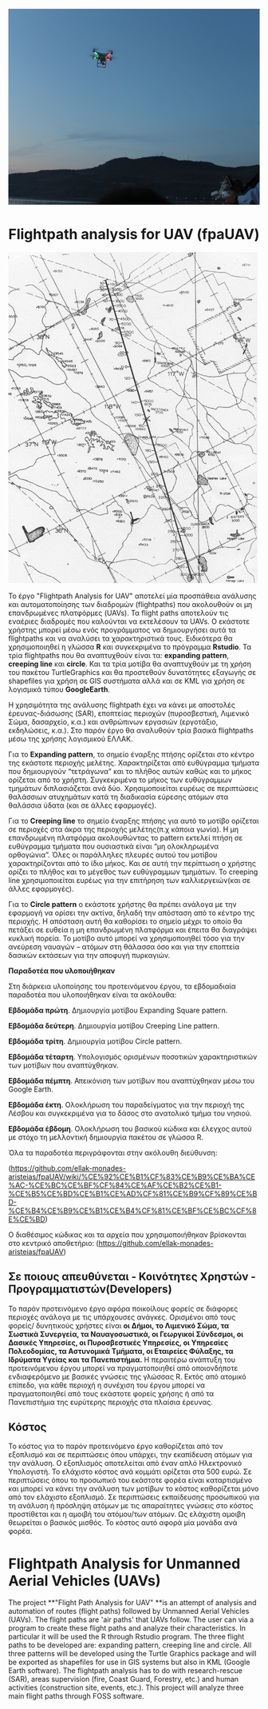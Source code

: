 ![Alt text](https://github.com/ellak-monades-aristeias/fpaUAV/blob/master/UAV/IMG_6389.JPG)

Flightpath analysis for UAV (fpaUAV)
===

![Alt text](path.jpg)


Το έργο "Flightpath Analysis for UAV" αποτελεί μία προσπάθεια ανάλυσης και αυτοματοποίησης των διαδρομών (flightpaths) που ακολουθούν οι μη επανδρωμένες πλατφόρμες (UAVs). Τα flight paths αποτελούν τις εναέριες διαδρομές που καλούνται να εκτελέσουν τα UAVs. Ο εκάστοτε χρήστης μπορεί μέσω ενός προγράμματος να δημιουργήσει αυτά τα flightpaths και να αναλύσει τα χαρακτηριστικά τους. Ειδικότερα θα χρησιμοποιηθεί η γλώσσα **R** και συγκεκριμένα το πρόγραμμα **Rstudio**. Τα τρία flightpaths που θα αναπτυχθούν είναι τα: **expanding pattern**, **creeping line** και **circle**. Και τα τρία μοτίβα θα αναπτυχθούν με τη χρήση του πακέτου TurtleGraphics και θα προστεθούν δυνατότητες εξαγωγής σε shapefiles για χρήση σε GIS συστήματα αλλά και σε KML για χρήση σε λογισμικά τύπου **GoogleEarth**. 


Η χρησιμότητα της ανάλυσης flightpath έχει να κάνει με αποστολές έρευνας-διάσωσης (SAR), εποπτείας περιοχών (πυροσβεστική, Λιμενικό Σώμα, δασαρχείο, κ.α.) και ανθρώπινων εργασιών (εργοτάξιο, εκδηλώσεις, κ.α.). Στο παρόν έργο θα αναλυθούν τρία βασικά flightpaths μέσω της χρήσης λογισμικού ΕΛΛΑΚ. 



Για το **Expanding pattern**, το σημείο έναρξης πτήσης ορίζεται στο κέντρο της εκάστοτε περιοχής μελέτης. Χαρακτηρίζεται από ευθύγραμμα τμήματα που δημιουργούν “τετράγωνα” και το πλήθος αυτών  καθώς και το μήκος ορίζεται από το χρήστη. Συγκεκριμένα το μήκος των ευθύγραμμων τμημάτων διπλασιάζεται ανά δύο. Χρησιμοποιείται ευρέως σε περιπτώσεις θαλάσσιων ατυχημάτων κατά τη διαδικασία εύρεσης ατόμων στα θαλάσσια ύδατα (και σε άλλες εφαρμογές). 


Για το **Creeping line** το σημείο έναρξης πτήσης για αυτό το μοτίβο ορίζεται σε περιοχές στα άκρα της περιοχής μελέτης(π.χ κάποια γωνία). Η μη επανδρωμένη πλατφόρμα ακολουθώντας το pattern εκτελεί πτήση σε ευθύγραμμα τμήματα  που ουσιαστικά είναι “μη ολοκληρωμένα ορθογώνια”. Όλες οι παράλληλες πλευρές αυτού του μοτίβου χαρακτηρίζονται από το ίδιο μήκος. Και σε αυτή την περίπτωση ο χρήστης ορίζει το πλήθος και το μέγεθος των ευθύγραμμων τμημάτων.  Το creeping line χρησιμοποιείται ευρέως για την επιτήρηση των καλλιεργειών(και σε άλλες εφαρμογές).


Για το **Circle pattern** ο εκάστοτε χρήστης θα πρέπει ανάλογα με την εφαρμογή να ορίσει την ακτίνα, δηλαδή την απόσταση από το κέντρο της περιοχής. Η απόσταση αυτή θα καθορίσει το σημείο μέχρι το οποίο θα πετάξει σε ευθεία η μη επανδρωμένη πλατφόρμα και έπειτα θα διαγράψει κυκλική πορεία. Το μοτίβο αυτό μπορεί να χρησιμοποιηθεί τόσο για την ανεύρεση ναυαγών – ατόμων στη θάλασσα όσο και για την εποπτεία δασικών εκτάσεων για την αποφυγή πυρκαγιών. 

**Παραδοτέα που υλοποιήθηκαν**


Στη διάρκεια υλοποίησης του προτεινόμενου έργου, τα εβδομαδιαία παραδοτέα που υλοποιήθηκαν είναι τα ακόλουθα:

**Εβδομάδα πρώτη**. Δημιουργία μοτίβου Expanding Square pattern. 

**Εβδομάδα δεύτερη**. Δημιουργία μοτίβου Creeping Line pattern. 

**Εβδομάδα τρίτη**. Δημιουργία μοτίβου Circle pattern. 

**Εβδομάδα τέταρτη**. Υπολογισμός ορισμένων ποσοτικών χαρακτηριστικών των μοτίβων που αναπτύχθηκαν. 

**Εβδομάδα πέμπτη**. Απεικόνιση των μοτίβων που αναπτύχθηκαν μέσω του Google Earth. 

**Εβδομάδα έκτη**. Ολοκλήρωση του παραδείγματος για την περιοχή της Λέσβου και συγκεκριμένα για το δάσος στο ανατολικό τμήμα του νησιού. 

**Εβδομάδα έβδομη**. Ολοκλήρωση του βασικού κώδικα και έλεγχος αυτού με στόχο τη μελλοντική δημιουργία πακέτου σε γλώσσα R. 

Όλα τα παραδοτέα περιγράφονται στην ακόλουθη διεύθυνση: 

(https://github.com/ellak-monades-aristeias/fpaUAV/wiki/%CE%92%CE%B1%CF%83%CE%B9%CE%BA%CE%AC-%CE%BC%CE%BF%CF%84%CE%AF%CE%B2%CE%B1-%CE%B5%CE%BD%CE%B1%CE%AD%CF%81%CE%B9%CF%89%CE%BD-%CE%B4%CE%B9%CE%B1%CE%B4%CF%81%CE%BF%CE%BC%CF%8E%CE%BD)

Ο διαθέσιμος κώδικας και τα αρχεία που χρησιμοποιήθηκαν βρίσκονται στο κεντρικό αποθετήριο:
(https://github.com/ellak-monades-aristeias/fpaUAV)  

## Σε ποιους απευθύνεται - Κοινότητες Χρηστών - Προγραμματιστών(Developers) ##

Το παρόν προτεινόμενο έργο αφόρα ποικοίλους φορείς σε διάφορες περιοχές ανάλογα με τις υπάρχουσες ανάγκες. Ορισμένοι από τους φορείς/ δυνητικούς χρήστες είναι **οι Δήμοι, το Λιμενικό Σώμα, τα Σωστικά Συνεργεία, τα Ναυαγοσωστικά, οι Γεωργικοί Σύνδεσμοι, οι Δασικές Υπηρεσίες, οι Πυροσβεστικές Υπηρεσίες, οι Υπηρεσίες Πολεοδομίας, τα Αστυνομικά Τμήματα, οι Εταιρείες Φύλαξης, τα Ιδρύματα Υγείας και τα Πανεπιστήμια.** Η περαιτέρω ανάπτυξη του προτεινόμενου έργου μπορεί να πραγματοποιηθεί από οποιονδήποτε ενδιαφερόμενο με βασικές γνώσεις της γλώσσας R. Εκτός από ατομικό επίπεδο, για κάθε περιοχή η συνέχιση του έργου μπορεί να πραγματοποιηθεί από τους εκάστοτε φορείς χρήσης ή από τα Πανεπιστήμια της ευρύτερης περιοχής στα πλαίσια έρευνας. 

## Κόστος ##

Το κόστος για το παρόν προτεινόμενο έργο καθορίζεται από τον εξοπλισμό και σε περιπτώσεις όπου υπάρχει, την εκαπίδευση ατόμων για την ανάλυση. Ο εξοπλισμός αποτελείται από έναν απλό Ηλεκτρονικό Υπολογιστή. Το ελάχιστο κόστος ανά κομμάτι ορίζεται στα 500 ευρώ. Σε περιπτώσεις όπου το προσωπικό του εκάστοτε φορέα είναι καταρτισμένο και μπορεί να κάνει την ανάλυση των μοτίβων το κόστος καθορίζεται μόνο από τον ελάχιστο εξοπλισμό. Σε περιπτώσεις εκπαίδευσης προσωπικού για τη ανάλυση ή πρόσληψη ατόμων με τις απαραίτητες γνώσεις στο κόστος προστίθεται και η αμοιβή του ατόμου/των ατόμων. Ως ελάχιστη αμοιβη θεωρείται ο βασικός μισθός. Το κόστος αυτό αφορά μία μονάδα ανά φορέα. 
 
 
Flightpath Analysis for Unmanned Aerial Vehicles (UAVs)
===

The project **"Flight Path Analysis for UAV" **is an attempt of analysis and automation of routes (flight paths) followed by Unmanned Aerial Vehicles (UAVs). The flight paths are 'air paths' that UAVs follow. The user can via a program to create these flight paths and analyze their characteristics. In particular it will be used the R through Rstudio program. The three flight paths to be developed are: expanding pattern, creeping line and circle. All three patterns will be developed using the Turtle Graphics package and will be exported as shapefiles for use in GIS systems but also in KML (Google Earth software).
The flightpath analysis has to do with research-rescue (SAR), areas supervision (fire, Coast Guard, Forestry, etc.) and human activities (construction site, events, etc.). This project will analyze three main flight paths through FOSS software.
